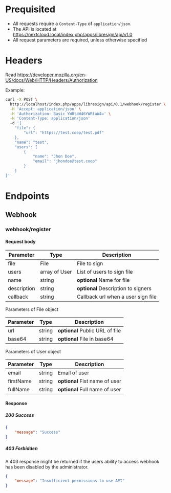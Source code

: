# Prequisited

- All requests require a `Content-Type` of `application/json`.
- The API is located at https://nextcloud.local/index.php/apps/libresign/api/v1.0
- All request parameters are required, unless otherwise specified

# Headers

Read https://developer.mozilla.org/en-US/docs/Web/HTTP/Headers/Authorization

Example:

```bash
curl -X POST \
  http://localhost/index.php/apps/libresign/api/0.1/webhook/register \
  -H 'Accept: application/json' \
  -H 'Authorization: Basic YWRtaW46YWRtaW4=' \
  -H 'Content-Type: application/json'
  -d '{
	"file": {
		"url": "https://test.coop/test.pdf"
	},
	"name": "test",
	"users": [
		{
			"name": "Jhon Doe",
			"email": "jhondoe@test.coop"
		}
	]
}'
```

# Endpoints

## Webhook

### webhook/register

#### Request body

| Parameter   | Type          | Description                         |
| ----------- | ------------- | ----------------------------------- |
| file        | File          | File to sign                        |
| users       | array of User | List of users to sign file          |
| name        | string        | **optional** Name for file          |
| description | string        | **optional** Description to signers |
| callback    | string        | Callback url when a user sign file  |

Parameters of File object

| Parameter | Type   | Description                     |
| --------- | ------ | ------------------------------- |
| url       | string | **optional** Public URL of file |
| base64    | string | **optional** File in base64     |

Parameters of User object

| Parameter | Type   | Description                    |
| --------- | ------ | ------------------------------ |
| email     | string | Email of user                  |
| firstName | string | **optional** Fist name of user |
| fullName  | string | **optional** Full name of user |

#### Response

##### 200 Success

```json
{
    "message": "Success"
}
```

##### 403 Forbidden

A 403 response might be returned if the users ability to access webhook has been disabled by the administrator.

```json
{
    "message": "Insufficient permissions to use API"
}
```